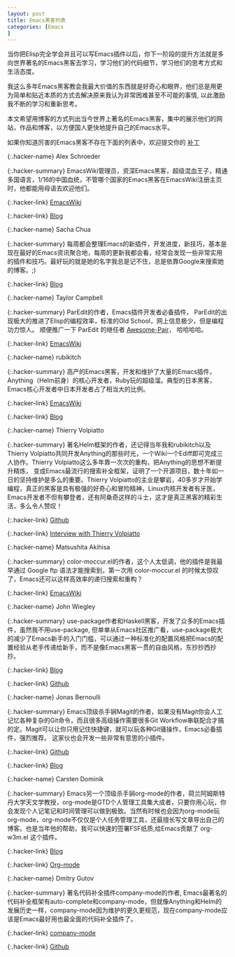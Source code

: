 ```yaml
---
layout: post
title: Emacs黑客列表
categories: [Emacs
]
---
```


当你把Elisp完全学会并且可以写Emacs插件以后，你下一阶段的提升方法就是多向世界著名的Emacs黑客去学习，学习他们的代码细节，学习他们的思考方式和生活态度。

我这么多年Emacs黑客教会我最大价值的东西就是好奇心和眼界，他们总是用更为简单和贴近本质的方式去解决原来我认为非常困难甚至不可能的事情, 以此激励我不断的学习和重新思考。

本文希望用博客的方式列出当今世界上著名的Emacs黑客，集中的展示他们的网站，作品和博客，以方便国人更快地提升自己的Emacs水平。

如果你知道厉害的Emacs黑客不存在下面的列表中，欢迎提交你的 [补丁](https://github.com/manateelazycat/manateelazycat.github.io/edit/master/_posts/2019-05-12-emacs-hackers.md)

{:.hacker-name}
Alex Schroeder

{:.hacker-summary}
EmacsWiki管理员，资深Emacs黑客，超级混血王子，精通多国语言，1/16的中国血统，不管哪个国家的Emacs黑客在EmacsWiki注册主页时，他都能用母语去欢迎他们。

{:.hacker-link}
[EmacsWiki](https://www.emacswiki.org/emacs/Alex_Schroeder)

{:.hacker-link}
[Blog](https://alexschroeder.ch/wiki/Recent_Changes)

{:.hacker-name}
Sacha Chua

{:.hacker-summary}
每周都会整理Emacs的新插件，开发进度，新技巧，基本是现在最好的Emacs资讯聚合地，每周的更新我都会看，经常会发现一些非常实用的插件和技巧。最好玩的就是她的名字我总是记不住，总是依靠Google来搜索她的博客。;)

{:.hacker-link}
[Blog](https://sachachua.com/blog/category/geek/emacs/)

{:.hacker-name}
Taylor Campbell

{:.hacker-summary}
ParEdit的作者，Emacs插件开发者必备插件， ParEdit的出现极大的推进了Elisp的编程效率，标准的Old School，网上信息极少，但是编程功力惊人。
顺便推广一下 ParEdit 的继任者 [Awesome-Pair](https://github.com/manateelazycat/awesome-pair)， 哈哈哈哈。

{:.hacker-link}
[EmacsWiki](https://www.emacswiki.org/emacs/TaylorCampbell)

{:.hacker-name}
rubikitch

{:.hacker-summary}
高产的Emacs黑客，开发和维护了大量的Emacs插件，Anything（Helm前身）的核心开发者，Ruby玩的超级溜。典型的日本黑客，Emacs核心开发者中日本开发者占了相当大的比例。

{:.hacker-link}
[EmacsWiki](https://www.emacswiki.org/emacs/rubikitch)

{:.hacker-link}
[Blog](http://rubikitch.com/)

{:.hacker-name}
Thierry Volpiatto

{:.hacker-summary}
著名Helm框架的作者，还记得当年我和rubikitch以及Thierry Volpiatto共同开发Anything的那些时光，一个Wiki一个Ediff即可完成三人协作。Thierry Volpiatto这么多年靠一次次的重构，把Anything的思想不断提升精炼， 变成Emacs最流行的搜索补全框架，证明了一个开源项目，数十年如一日的坚持维护是多么的重要。Thierry Volpiatto的主业是攀岩，40多岁才开始学编程，真正的黑客是具有极强的好奇心和冒险精神，Linux内核开发者有牙医，Emacs开发者不但有攀登者，还有阿桑奇这样的斗士，这才是真正黑客的精彩生活，多么令人赞叹！

{:.hacker-link}
[Github](https://github.com/thierryvolpiatto)

{:.hacker-link}
[Interview with Thierry Volpiatto](https://sachachua.com/blog/2018/09/interview-with-thierry-volpiatto/)

{:.hacker-name}
Matsushita Akihisa

{:.hacker-summary}
color-moccur.el的作者，这个人太低调，他的插件是我最早通过 Google ftp 语法才能搜索到，第一次用 color-moccur.el 的时候太惊叹了，Emacs还可以这样高效率的递归搜索和重构？

{:.hacker-link}
[EmacsWiki](https://www.emacswiki.org/emacs/Matsushita)

{:.hacker-name}
John Wiegley

{:.hacker-summary}
use-package作者和Haskell黑客，开发了众多的Emacs插件，虽然我不用use-package, 但单单从Emacs社区推广看，use-package极大的减少了Emacs新手的入门门槛，可以通过一种标准化的配置风格把Emacs的配置经验从老手传递给新手，而不是像Emacs黑客一贯的自由风格，东抄抄西抄抄。

{:.hacker-link}
[Blog](http://www.newartisans.com/)

{:.hacker-link}
[Github](https://github.com/jwiegley)

{:.hacker-name}
Jonas Bernoulli

{:.hacker-summary}
Emacs顶级杀手锏Magit的作者，如果没有Magit你会人工记忆各种复杂的Git命令，而且很多高级操作需要很多Git Workflow串联配合才搞的定。Magit可以让你只用记住快捷键，就可以玩各种Git骚操作，Emacs必备插件，强烈推荐。
这家伙也会开发一些非常有意思的小插件。

{:.hacker-link}
[Github](https://github.com/tarsius)

{:.hacker-link}
[Blog](https://emacsair.me/)

{:.hacker-name}
Carsten Dominik

{:.hacker-summary}
Emacs另一个顶级杀手锏org-mode的作者，荷兰阿姆斯特丹大学天文学教授，org-mode是GTD个人管理工具集大成者，只要你用心玩，你会发现个人记笔记和时间管理可以做到极致。当然有时候也会因为org-mode玩org-mode，org-mode不仅仅是个人任务管理工具，还最擅长写文章导出自己的博客。也是当年他的帮助，我可以快速的签署FSF纸质,给Emacs贡献了 org-w3m.el 这个插件。

{:.hacker-link}
[Blog](https://staff.fnwi.uva.nl/c.dominik/)

{:.hacker-link}
[Org-mode](https://orgmode.org/)

{:.hacker-name}
Dmitry Gutov

{:.hacker-summary}
著名代码补全插件company-mode的作者, Emacs最著名的代码补全框架有auto-complete和company-mode，但就像Anything和Helm的发展历史一样，company-mode因为维护的更久更规范，现在company-mode应该是Emacs最好用也最全面的代码补全插件了。

{:.hacker-link}
[company-mode](https://company-mode.github.io/)

{:.hacker-link}
[Github](https://github.com/dgutov)
